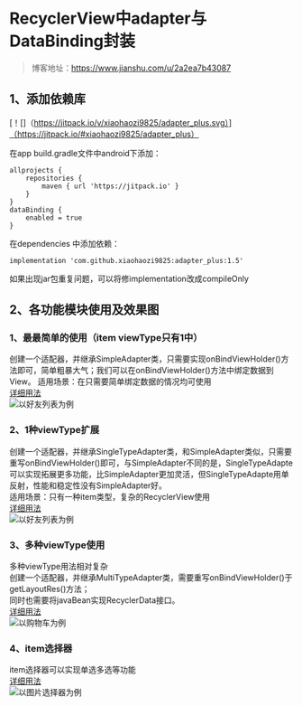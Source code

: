 # RecyclerView中adapter与DataBinding封装 #
> 博客地址：https://www.jianshu.com/u/2a2ea7b43087
## 1、添加依赖库 ##
[！[]（https://jitpack.io/v/xiaohaozi9825/adapter_plus.svg）]（https://jitpack.io/#xiaohaozi9825/adapter_plus）


在app build.gradle文件中android下添加：

        
    allprojects {
        repositories {
            maven { url 'https://jitpack.io' }
        }
    }
    dataBinding {
        enabled = true
    }
在dependencies 中添加依赖：
    
    implementation 'com.github.xiaohaozi9825:adapter_plus:1.5'
    
如果出现jar包重复问题，可以将修implementation改成compileOnly
## 2、各功能模块使用及效果图 ##
### 1、最最简单的使用（item viewType只有1中） ###
创建一个适配器，并继承SimpleAdapter类，只需要实现onBindViewHolder()方法即可，简单粗暴大气；我们可以在onBindViewHolder()方法中绑定数据到View。
适用场景：在只需要简单绑定数据的情况均可使用<br/>
[详细用法](https://www.jianshu.com/p/ec7d302c1f1c)<br/>
![以好友列表为例](https://github.com/xiaohaozi9825/adapter_plus/blob/master/images/%E6%95%88%E6%9E%9C%E5%9B%BE1%EF%BC%88%E4%BB%A5%E5%A5%BD%E5%8F%8B%E5%88%97%E8%A1%A8%E4%B8%BA%E4%BE%8B%EF%BC%89.png)

### 2、1种viewType扩展 ###
创建一个适配器，并继承SingleTypeAdapter类，和SimpleAdapter类似，只需要重写onBindViewHolder()即可，与SimpleAdapter不同的是，SingleTypeAdapte可以实现拓展更多功能，比SimpleAdapter更加灵活，但SingleTypeAdapte用单反射，性能和稳定性没有SimpleAdapter好。<br/>
适用场景：只有一种item类型，复杂的RecyclerView使用<br/>
[详细用法](https://www.jianshu.com/p/6abdd7f72240)<br/>
![以好友列表为例](https://github.com/xiaohaozi9825/adapter_plus/blob/master/images/%E6%95%88%E6%9E%9C%E5%9B%BE2%EF%BC%88%E4%BB%A5%E5%A5%BD%E5%8F%8B%E5%88%97%E8%A1%A8%E4%B8%BA%E4%BE%8B%EF%BC%89.png)

### 3、多种viewType使用 ###
多种viewType用法相对复杂<br/>
创建一个适配器，并继承MultiTypeAdapter类，需要重写onBindViewHolder()于getLayoutRes()方法；<br/>
同时也需要将javaBean实现RecyclerData接口。<br/>
[详细用法](https://www.jianshu.com/p/fcfc7229244a)<br/>
![以购物车为例](https://github.com/xiaohaozi9825/adapter_plus/blob/master/images/%E6%95%88%E6%9E%9C%E5%9B%BE3%EF%BC%88%E4%BB%A5%E8%B4%AD%E7%89%A9%E8%BD%A6%E4%B8%BA%E4%BE%8B%EF%BC%89.png)

### 4、item选择器 ###
item选择器可以实现单选多选等功能<br/>
[详细用法](https://www.jianshu.com/p/93d715a553de)<br/>
![以图片选择器为例](https://github.com/xiaohaozi9825/adapter_plus/blob/master/images/%E6%95%88%E6%9E%9C%E5%9B%BE4%EF%BC%88%E4%BB%A5%E5%9B%BE%E7%89%87%E9%80%89%E6%8B%A9%E5%99%A8%E4%B8%BA%E4%BE%8B%EF%BC%89.png)
